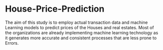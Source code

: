 # House-Price-Prediction
The aim of this study is to employ actual transaction data and machine  Learning models to predict prices of the Houses and real estates. Most of the  organizations are already implementing machine learning technology as it  generates more accurate and consistent processes that are less prone to  Errors.
